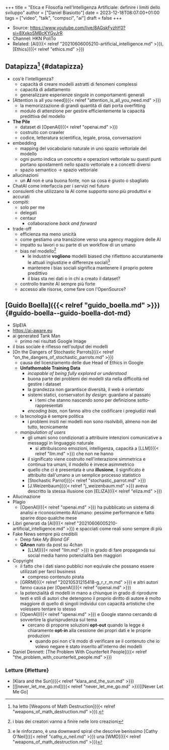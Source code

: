 +++
title = "Etica e Filosofia nell'Intelligenza Artificiale: definire i limiti dello sviluppo"
author = ["Daniel Biasiotto"]
date = 2023-12-18T08:07:00+01:00
tags = ["video", "talk", "compsci", "ai"]
draft = false
+++

-   Source: <https://www.youtube.com/live/8AGskFyzhY0?si=8XxkoSMBcKYGvJrR>
-   Channel: HKN PoliTo
-   Related: [AI]({{< relref "20210606005210-artificial_intelligence.md" >}}), [Ethics]({{< relref "ethics.md" >}})


## Datapizza[^fn:1] {#datapizza}

-   cos'è l'intelligenza?
    -   capacità di creare modelli astratti di fenomeni complessi
    -   capacità di adattamento
    -   generalizzare esperienze singole in comportamenti generali
-   [Attention is all you need]({{< relref "attention_is_all_you_need.md" >}})
    -   la memorizzazione di grandi quantità di dati porta overfitting
    -   modulo di attenzione per gestire efficientemente la capacità predittiva del modello
-   **The Pile**
    -   dataset di [OpenAI]({{< relref "openai.md" >}})
    -   costruito con crawler
    -   codice, letteratura scientifica, legale, prosa, conversazioni
-   embedding
    -   mapping del vocabolario naturale in uno spazio vettoriale del modello
    -   ogni punto indica un concetto e operazioni vettoriale su questi punti portano spostamenti nello spazio vettoriale e a concetti diversi
    -   spazio semantico &rarr; spazio vettoriale
-   allucinazioni
    -   un **AI** non è una buona fonte, non sa cosa è giusto o sbagliato
-   ChatAI come interfaccia per i servizi nel futuro
-   consulenti che utilizzano la AI come supporto sono più produttivi e accurati
-   compiti:
    -   solo per me
    -   delegati
    -   centaur
        -   collaborazione _back and forward_
-   trade-off
    -   efficienza ma meno unicità
    -   come gestiamo una transizione verso una agency maggiore delle AI
    -   impatto su lavori o su parte di un workflow di un umano
    -   bias nel modello[^fn:2]
        -   le industrie **vogliono** modelli biased che riflettono accuratamente le attuali ingiustizie e differenze sociali[^fn:3]
        -   mantenere i bias sociali significa mantenere il proprio potere predittivo
        -   il bias sta nei dati o in chi a creato il dataset?
    -   controllo tramite AI sempre più forte
    -   accesso alle risorse, come fare con l'OpenSource?


## [Guido Boella]({{< relref "guido_boella.md" >}}) {#guido-boella--guido-boella-dot-md}

-   SIpEIA
-   <https://ai-aware.eu>
-   ai generated Tank Man
    -   primo nei risultati Google Image
-   il bias sociale è riflesso nell'output dei modelli
-   [On the Dangers of Stochastic Parrots]({{< relref "on_the_dangers_of_stochastic_parrots.md" >}})
    -   causa del licenziamento delle due Head of Ethics in Google
    -   **Unfathomable Training Data**
        -   _incapable of being fully explored or understood_
        -   buona parte dei problemi dei modelli sta nella difficoltà nel gestire i dataset
        -   la grandezza non garantisce diversità, il web è orientato
        -   sistemi statici, conservatori _by design_: guardano al passato
            -   i temi che stanno nascendo sono per definizione sotto-rappresentati
        -   _encoding bias_, non fanno altro che codificare i pregiudizi reali
    -   la tecnologia è sempre politica
        -   i problemi insiti nei modelli non sono risolvibili, almeno non del tutto, tecnicamente
    -   _manipulation of users_
        -   gli umani sono condizionati a attribuire intenzioni comunicative a messaggi in linguaggio naturale
            -   si attribuiscono emozioni, intelligenza, capacità a [LLM]({{< relref "llm.md" >}}) che non ne hanno
        -   il significato viene costruito nell'interazione simmetrica e continua tra umani, il modello è invece asimmetrico
        -   quello che ci è presentata è una **illusione**, il significato è attribuito dall'umano a un semplice processo statistico
        -   [Stochastic Parrot]({{< relref "stochastic_parrot.md" >}})
        -   [J.Weizenbaum]({{< relref "j_weizenbaum.md" >}}) aveva descritto la stessa illusione con [ELIZA]({{< relref "eliza.md" >}})
-   Allucinazione
-   Plagio
    -   [OpenAI]({{< relref "openai.md" >}}) ha pubblicato un sistema di analisi e riconoscimento AI/umano: pessime performance e fatto sparire dopo qualche mese
-   Libri generati da [AI]({{< relref "20210606005210-artificial_intelligence.md" >}}) e spacciati come reali sono sempre di più
-   Fake News sempre più credibili
    -   Deep fake _My Blond GF_
    -   **QAnon** nato da post su 4chan
        -   [LLM]({{< relref "llm.md" >}}) in grado di fare propaganda sui social media hanno potenzialità ben maggiori
-   Copyright
    -   il fatto che i dati siano pubblici non equivale che possano essere utilizzati per farci business
        -   compreso contenuto pirata
    -   [GRRM]({{< relref "20210531215418-g_r_r_m.md" >}}) e altri autori fanno causa per [OpenAI]({{< relref "openai.md" >}})
    -   la potenzialità di modelli in mano a chiunque in grado di riprodurre testi e stili di autori che detengono il proprio diritto di autore è molto maggiore di quello di singoli individui con capacità artistiche che volessero tentare lo stesso
    -   [OpenAI]({{< relref "openai.md" >}}) e Google stanno cercando di sovvertire la giurisprudenza sul tema
        -   cercano di proporre soluzioni **opt-out** quando la legge è chiaramente **opt-in** alla cessione dei propri dati e le proprie produzioni
            -   quando poi non c'è modo di verificare se il contenuto che io volevo negare è stato inserito all'interno dei modelli
-   Daniel Dennett: [The Problem With Counterfeit People]({{< relref "the_problem_with_counterfeit_people.md" >}})


### Letture {#letture}

-   [Klara and the Sun]({{< relref "klara_and_the_sun.md" >}})
-   [[[never_let_me_go.md]({{< relref "never_let_me_go.md" >}})][Never Let Me Go]

[^fn:1]: ha letto [Weapons of Math Destruction]({{< relref "weapons_of_math_destruction.md" >}}).
[^fn:2]: i bias dei creatori  vanno a finire nelle loro creazioni
[^fn:3]: e le rinforzano, è una downward spiral che descrive benissimo [Cathy O'Neil]({{< relref "cathy_o_neil.md" >}}) una [WMD]({{< relref "weapons_of_math_destruction.md" >}})
